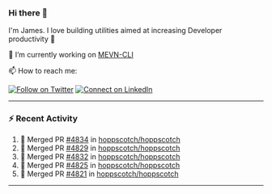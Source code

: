 ### Hi there 👋

I'm James. I love building utilities aimed at increasing Developer productivity :raised_hands: 

🔭 I’m currently working on [MEVN-CLI](https://github.com/madlabsinc/mevn-cli)

📫 How to reach me:

[![Follow on Twitter](https://img.shields.io/badge/--twitter?label=Twitter&logo=Twitter&style=social)](https://twitter.com/james_madhacks) [![Connect on LinkedIn](https://img.shields.io/badge/--linkedin?label=LinkedIn&logo=LinkedIn&style=social)](https://www.linkedin.com/in/jamesgeorge007)

---

### :zap: Recent Activity

<!--START_SECTION:activity-->
1. 🎉 Merged PR [#4834](https://github.com/hoppscotch/hoppscotch/pull/4834) in [hoppscotch/hoppscotch](https://github.com/hoppscotch/hoppscotch)
2. 🎉 Merged PR [#4829](https://github.com/hoppscotch/hoppscotch/pull/4829) in [hoppscotch/hoppscotch](https://github.com/hoppscotch/hoppscotch)
3. 🎉 Merged PR [#4832](https://github.com/hoppscotch/hoppscotch/pull/4832) in [hoppscotch/hoppscotch](https://github.com/hoppscotch/hoppscotch)
4. 🎉 Merged PR [#4825](https://github.com/hoppscotch/hoppscotch/pull/4825) in [hoppscotch/hoppscotch](https://github.com/hoppscotch/hoppscotch)
5. 🎉 Merged PR [#4821](https://github.com/hoppscotch/hoppscotch/pull/4821) in [hoppscotch/hoppscotch](https://github.com/hoppscotch/hoppscotch)
<!--END_SECTION:activity-->

---

<!--
**jamesgeorge007/jamesgeorge007** is a ✨ _special_ ✨ repository because its `README.md` (this file) appears on your GitHub profile.

Here are some ideas to get you started:

- 🌱 I’m currently learning ...
- 👯 I’m looking to collaborate on ...
- 🤔 I’m looking for help with ...
- 💬 Ask me about ...
- 😄 Pronouns: ...
- ⚡ Fun fact: ...
-->
